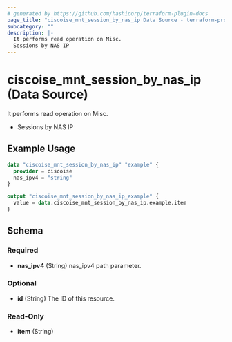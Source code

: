 ```yaml
---
# generated by https://github.com/hashicorp/terraform-plugin-docs
page_title: "ciscoise_mnt_session_by_nas_ip Data Source - terraform-provider-ciscoise"
subcategory: ""
description: |-
  It performs read operation on Misc.
  Sessions by NAS IP
---
```


# ciscoise_mnt_session_by_nas_ip (Data Source)

It performs read operation on Misc.

- Sessions by NAS IP

## Example Usage

```terraform
data "ciscoise_mnt_session_by_nas_ip" "example" {
  provider = ciscoise
  nas_ipv4 = "string"
}

output "ciscoise_mnt_session_by_nas_ip_example" {
  value = data.ciscoise_mnt_session_by_nas_ip.example.item
}
```

<!-- schema generated by tfplugindocs -->
## Schema

### Required

- **nas_ipv4** (String) nas_ipv4 path parameter.

### Optional

- **id** (String) The ID of this resource.

### Read-Only

- **item** (String)


